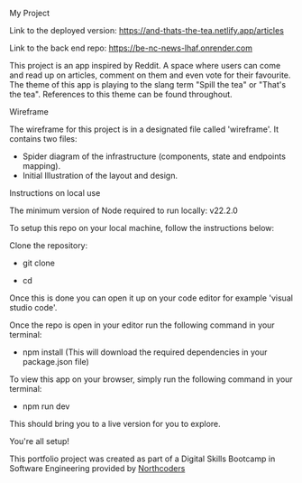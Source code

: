 My Project

Link to the deployed version: https://and-thats-the-tea.netlify.app/articles

Link to the back end repo: https://be-nc-news-lhaf.onrender.com

This project is an app inspired by Reddit. A space where users can come and read up on articles, comment on them and even vote for their favourite. The theme of this app is playing to the slang term "Spill the tea" or "That's the tea". References to this theme can be found throughout.

Wireframe

The wireframe for this project is in a designated file called 'wireframe'. It contains two files:

- Spider diagram of the infrastructure (components, state and endpoints mapping).
- Initial Illustration of the layout and design.

Instructions on local use

The minimum version of Node required to run locally: v22.2.0

To setup this repo on your local machine, follow the instructions below:

Clone the repository:

- git clone <repo-url>

- cd <repo-name>

Once this is done you can open it up on your code editor for example 'visual studio code'.

Once the repo is open in your editor run the following command in your terminal:

- npm install (This will download the required dependencies in your package.json file)

To view this app on your browser, simply run the following command in your terminal:

- npm run dev

This should bring you to a live version for you to explore.

You're all setup!

This portfolio project was created as part of a Digital Skills Bootcamp in Software Engineering provided by [Northcoders](https://northcoders.com/)
